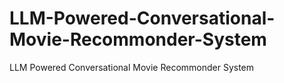 # LLM-Powered-Conversational-Movie-Recommonder-System
LLM Powered Conversational Movie Recommonder System

